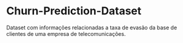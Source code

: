 # Churn-Prediction-Dataset
 Dataset com informações relacionadas a taxa de evasão da base de clientes de uma empresa de telecomunicações.
